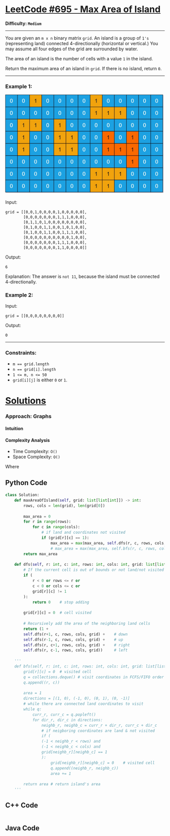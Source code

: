 
# [LeetCode #695 - Max Area of Island](https://leetcode.com/problems/max-area-of-island/)

**Difficulty: `Medium`**

---

You are given an `m x n` binary matrix `grid`. An island is a group of `1's` (representing land) connected 4-directionally (horizontal or vertical.) You may assume all four edges of the grid are surrounded by water.

The area of an island is the number of cells with a value `1` in the island.

Return the maximum area of an island in `grid`. If there is no island, return `0`.

---

### Example 1:

![Max Area of Island Example 1](maxarea1-grid.jpg)

Input:
```
grid = [[0,0,1,0,0,0,0,1,0,0,0,0,0],
        [0,0,0,0,0,0,0,1,1,1,0,0,0],
        [0,1,1,0,1,0,0,0,0,0,0,0,0],
        [0,1,0,0,1,1,0,0,1,0,1,0,0],
        [0,1,0,0,1,1,0,0,1,1,1,0,0],
        [0,0,0,0,0,0,0,0,0,0,1,0,0],
        [0,0,0,0,0,0,0,1,1,1,0,0,0],
        [0,0,0,0,0,0,0,1,1,0,0,0,0]]
```
Output:
```
6
```
Explanation: The answer is `not 11`, because the island must be connected 4-directionally.

### Example 2:

Input:
```
grid = [[0,0,0,0,0,0,0,0]]
```
Output:
```
0
```

---

### Constraints:

- `m == grid.length`
- `n == grid[i].length`
- `1 <= m, n <= 50`
- `grid[i][j]` is either `0` or `1`.

# [Solutions](https://github.com/Reddimus/LeetCode_Notes/tree/main/Graphs/Medium/LC_695-Max_Area_of_Island)

### Approach: Graphs

#### Intuition

#### Complexity Analysis
- Time Complexity: `O()`
- Space Complexity: `O()`

Where 

## Python Code
```python
class Solution:
    def maxAreaOfIsland(self, grid: list[list[int]]) -> int:
        rows, cols = len(grid), len(grid[0])

        max_area = 0
        for r in range(rows):
            for c in range(cols):
                # if land and coordinates not visited
                if (grid[r][c] == 1):
                    max_area = max(max_area, self.dfs(r, c, rows, cols, grid))
                    # max_area = max(max_area, self.bfs(r, c, rows, cols, grid))
        return max_area
    
    def dfs(self, r: int, c: int, rows: int, cols: int, grid: list[list[int]]) -> int:
        # If the current cell is out of bounds or not land/not visited
        if (
            r < 0 or rows <= r or
            c < 0 or cols <= c or
            grid[r][c] != 1
        ):
            return 0    # stop adding

        grid[r][c] = 0  # cell visited

        # Recursively add the area of the neighboring land cells
        return (1 + 
        self.dfs(r+1, c, rows, cols, grid) +    # down
        self.dfs(r-1, c, rows, cols, grid) +    # up
        self.dfs(r, c+1, rows, cols, grid) +    # right
        self.dfs(r, c-1, rows, cols, grid))     # left
    
    '''
    def bfs(self, r: int, c: int, rows: int, cols: int, grid: list[list[int]]) -> int:
        grid[r][c] = 0  # visited cell
        q = collections.deque() # visit coordinates in FCFS/FIFO order
        q.append((r, c))

        area = 1
        directions = [(1, 0), (-1, 0), (0, 1), (0, -1)]
        # while there are connected land coordinates to visit
        while q:
            curr_r, curr_c = q.popleft()
            for dir_r, dir_c in directions:
                neighb_r, neighb_c = curr_r + dir_r, curr_c + dir_c
                # if neigboring coordinates are land & not visited
                if (
                (-1 < neighb_r < rows) and
                (-1 < neighb_c < cols) and
                grid[neighb_r][neighb_c] == 1
                ):
                    grid[neighb_r][neighb_c] = 0    # visited cell
                    q.append((neighb_r, neighb_c))
                    area += 1
        
        return area # return island's area
    '''
```

## C++ Code
```cpp
```

## Java Code
```java
```
